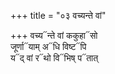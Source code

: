 +++
title = "०३ वच्यन्ते वां"

+++
वच्य᳓न्ते वां ककुहा᳓सो  
जूर्णा᳓याम् अ᳓धि विष्ट᳓पि  
य᳓द् वां र᳓थो वि᳓भिष् प᳓तात्